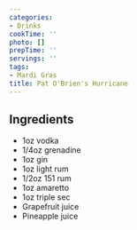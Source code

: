 ```yaml
---
categories:
- Drinks
cookTime: ''
photo: []
prepTime: ''
servings: ''
tags:
- Mardi Gras
title: Pat O'Brien's Hurricane
---
```


## Ingredients 

- 1oz vodka
- 1/4oz grenadine
- 1oz gin
- 1oz light rum
- 1/2oz 151 rum
- 1oz amaretto
- 1oz triple sec
- Grapefruit juice
- Pineapple juice